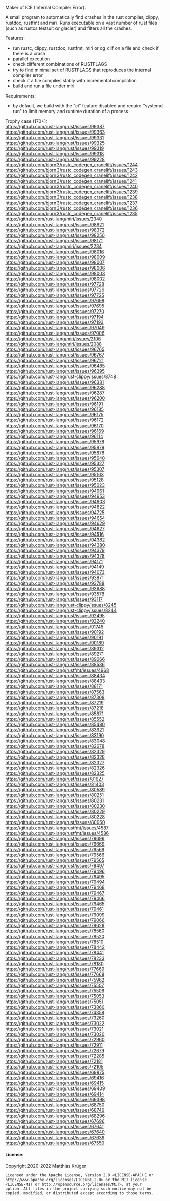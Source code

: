 Maker of ICE (Internal Compiler Error).

A small program to automatically find crashes in the rust compiler, clippy, rustdoc, rustfmt and miri.
Runs executable on a vast number of rust files (such as rustcs testsuit or glacier) and filters all the crashes.

Features:
* run rustc, clippy, rustdoc, rustfmt, miri or cg_clif on a file and check if there is a crash
* parallel execution
* check different combinations of RUSTFLAGS
* try to find minimal set of RUSTFLAGS that reproduces the internal compiler error
* check if a file compiles stably with incremental compilation
* build and run a file under miri

Requirements: 
 * by default, we build with the "ci" feature disabled and require "systemd-run" to limit memory and runtime duration of a process

Trophy case (170+):  
https://github.com/rust-lang/rust/issues/99387  
https://github.com/rust-lang/rust/issues/99363  
https://github.com/rust-lang/rust/issues/99331  
https://github.com/rust-lang/rust/issues/99325  
https://github.com/rust-lang/rust/issues/99319  
https://github.com/rust-lang/rust/issues/99318  
https://github.com/rust-lang/rust/issues/99228  
https://github.com/bjorn3/rustc_codegen_cranelift/issues/1244  
https://github.com/bjorn3/rustc_codegen_cranelift/issues/1243  
https://github.com/bjorn3/rustc_codegen_cranelift/issues/1242  
https://github.com/bjorn3/rustc_codegen_cranelift/issues/1241  
https://github.com/bjorn3/rustc_codegen_cranelift/issues/1240  
https://github.com/bjorn3/rustc_codegen_cranelift/issues/1239  
https://github.com/bjorn3/rustc_codegen_cranelift/issues/1238  
https://github.com/bjorn3/rustc_codegen_cranelift/issues/1237  
https://github.com/bjorn3/rustc_codegen_cranelift/issues/1236  
https://github.com/bjorn3/rustc_codegen_cranelift/issues/1235  
https://github.com/rust-lang/miri/issues/2340  
https://github.com/rust-lang/rust/issues/98821  
https://github.com/rust-lang/rust/issues/98372  
https://github.com/rust-lang/rust/issues/98250  
https://github.com/rust-lang/rust/issues/98171  
https://github.com/rust-lang/miri/issues/2234  
https://github.com/rust-lang/rust/issues/98016  
https://github.com/rust-lang/rust/issues/98009  
https://github.com/rust-lang/rust/issues/98007  
https://github.com/rust-lang/rust/issues/98006  
https://github.com/rust-lang/rust/issues/98003  
https://github.com/rust-lang/rust/issues/98002  
https://github.com/rust-lang/rust/issues/97728  
https://github.com/rust-lang/rust/issues/97726  
https://github.com/rust-lang/rust/issues/97725  
https://github.com/rust-lang/rust/issues/97698  
https://github.com/rust-lang/rust/issues/97695  
https://github.com/rust-lang/rust/issues/97270  
https://github.com/rust-lang/rust/issues/97194  
https://github.com/rust-lang/rust/issues/97193  
https://github.com/rust-lang/rust/issues/97049  
https://github.com/rust-lang/rust/issues/97006  
https://github.com/rust-lang/miri/issues/2106  
https://github.com/rust-lang/miri/issues/2088  
https://github.com/rust-lang/rust/issues/96765  
https://github.com/rust-lang/rust/issues/96767  
https://github.com/rust-lang/rust/issues/96721  
https://github.com/rust-lang/rust/issues/96485  
https://github.com/rust-lang/rust/issues/96395  
https://github.com/rust-lang/rust-clippy/issues/8748  
https://github.com/rust-lang/rust/issues/96381  
https://github.com/rust-lang/rust/issues/96288  
https://github.com/rust-lang/rust/issues/96287  
https://github.com/rust-lang/rust/issues/96200  
https://github.com/rust-lang/rust/issues/96191  
https://github.com/rust-lang/rust/issues/96185  
https://github.com/rust-lang/rust/issues/96175  
https://github.com/rust-lang/rust/issues/96172  
https://github.com/rust-lang/rust/issues/96170  
https://github.com/rust-lang/rust/issues/96169  
https://github.com/rust-lang/rust/issues/96114  
https://github.com/rust-lang/rust/issues/95978  
https://github.com/rust-lang/rust/issues/95879  
https://github.com/rust-lang/rust/issues/95878  
https://github.com/rust-lang/rust/issues/95640  
https://github.com/rust-lang/rust/issues/95327  
https://github.com/rust-lang/rust/issues/95307  
https://github.com/rust-lang/rust/issues/95163  
https://github.com/rust-lang/rust/issues/95128  
https://github.com/rust-lang/rust/issues/95023  
https://github.com/rust-lang/rust/issues/94961  
https://github.com/rust-lang/rust/issues/94953  
https://github.com/rust-lang/rust/issues/94903  
https://github.com/rust-lang/rust/issues/94822  
https://github.com/rust-lang/rust/issues/94725  
https://github.com/rust-lang/rust/issues/94654  
https://github.com/rust-lang/rust/issues/94629  
https://github.com/rust-lang/rust/issues/94627  
https://github.com/rust-lang/rust/issues/94516  
https://github.com/rust-lang/rust/issues/94382  
https://github.com/rust-lang/rust/issues/94380  
https://github.com/rust-lang/rust/issues/94379  
https://github.com/rust-lang/rust/issues/94378  
https://github.com/rust-lang/rust/issues/94171  
https://github.com/rust-lang/rust/issues/94149  
https://github.com/rust-lang/rust/issues/94073  
https://github.com/rust-lang/rust/issues/93871  
https://github.com/rust-lang/rust/issues/93788  
https://github.com/rust-lang/rust/issues/93688  
https://github.com/rust-lang/rust/issues/93578  
https://github.com/rust-lang/rust/issues/93117  
https://github.com/rust-lang/rust-clippy/issues/8245  
https://github.com/rust-lang/rust-clippy/issues/8244  
https://github.com/rust-lang/rust/issues/92495  
https://github.com/rust-lang/rust/issues/92240  
https://github.com/rust-lang/rust/issues/91745  
https://github.com/rust-lang/rust/issues/90192  
https://github.com/rust-lang/rust/issues/90191  
https://github.com/rust-lang/rust/issues/90189  
https://github.com/rust-lang/rust/issues/89312  
https://github.com/rust-lang/rust/issues/89271  
https://github.com/rust-lang/rust/issues/89066  
https://github.com/rust-lang/rust/issues/88536  
https://github.com/rust-lang/rustfmt/issues/4968  
https://github.com/rust-lang/rust/issues/88434  
https://github.com/rust-lang/rust/issues/88433  
https://github.com/rust-lang/rust/issues/88171  
https://github.com/rust-lang/rust/issues/87563  
https://github.com/rust-lang/rust/issues/87308  
https://github.com/rust-lang/rust/issues/87219  
https://github.com/rust-lang/rust/issues/87218  
https://github.com/rust-lang/rust/issues/85871  
https://github.com/rust-lang/rust/issues/85552  
https://github.com/rust-lang/rust/issues/85480  
https://github.com/rust-lang/rust/issues/83921  
https://github.com/rust-lang/rust/issues/83190  
https://github.com/rust-lang/rust/issues/83048  
https://github.com/rust-lang/rust/issues/82678  
https://github.com/rust-lang/rust/issues/82329  
https://github.com/rust-lang/rust/issues/82328  
https://github.com/rust-lang/rust/issues/82327  
https://github.com/rust-lang/rust/issues/82326  
https://github.com/rust-lang/rust/issues/82325  
https://github.com/rust-lang/rust/issues/81627  
https://github.com/rust-lang/rust/issues/81403  
https://github.com/rust-lang/rust/issues/80589  
https://github.com/rust-lang/rust/issues/80251  
https://github.com/rust-lang/rust/issues/80231  
https://github.com/rust-lang/rust/issues/80230  
https://github.com/rust-lang/rust/issues/80229  
https://github.com/rust-lang/rust/issues/80228  
https://github.com/rust-lang/rust/issues/80060  
https://github.com/rust-lang/rustfmt/issues/4587  
https://github.com/rust-lang/rustfmt/issues/4586  
https://github.com/rust-lang/rust/issues/79699  
https://github.com/rust-lang/rust/issues/79669  
https://github.com/rust-lang/rust/issues/79569  
https://github.com/rust-lang/rust/issues/79566  
https://github.com/rust-lang/rust/issues/79565  
https://github.com/rust-lang/rust/issues/79497  
https://github.com/rust-lang/rust/issues/79496  
https://github.com/rust-lang/rust/issues/79495  
https://github.com/rust-lang/rust/issues/79494  
https://github.com/rust-lang/rust/issues/79468  
https://github.com/rust-lang/rust/issues/79467  
https://github.com/rust-lang/rust/issues/79466  
https://github.com/rust-lang/rust/issues/79465  
https://github.com/rust-lang/rust/issues/79461  
https://github.com/rust-lang/rust/issues/79099  
https://github.com/rust-lang/rust/issues/79066  
https://github.com/rust-lang/rust/issues/78628  
https://github.com/rust-lang/rust/issues/78560  
https://github.com/rust-lang/rust/issues/78520  
https://github.com/rust-lang/rust/issues/78510  
https://github.com/rust-lang/rust/issues/78442  
https://github.com/rust-lang/rust/issues/78441  
https://github.com/rust-lang/rust/issues/78233  
https://github.com/rust-lang/rust/issues/78180  
https://github.com/rust-lang/rust/issues/77669  
https://github.com/rust-lang/rust/issues/77668  
https://github.com/rust-lang/rust/issues/75962  
https://github.com/rust-lang/rust/issues/75507  
https://github.com/rust-lang/rust/issues/75506  
https://github.com/rust-lang/rust/issues/75053  
https://github.com/rust-lang/rust/issues/75051  
https://github.com/rust-lang/rust/issues/73860  
https://github.com/rust-lang/rust/issues/74358  
https://github.com/rust-lang/rust/issues/73260  
https://github.com/rust-lang/rust/issues/73022  
https://github.com/rust-lang/rust/issues/73021  
https://github.com/rust-lang/rust/issues/73020  
https://github.com/rust-lang/rust/issues/72960  
https://github.com/rust-lang/rust/issues/72911  
https://github.com/rust-lang/rust/issues/72679  
https://github.com/rust-lang/rust/issues/72285  
https://github.com/rust-lang/rust/issues/72181  
https://github.com/rust-lang/rust/issues/72105  
https://github.com/rust-lang/rust/issues/69875  
https://github.com/rust-lang/rust/issues/69416  
https://github.com/rust-lang/rust/issues/69415  
https://github.com/rust-lang/rust/issues/69409  
https://github.com/rust-lang/rust/issues/69414  
https://github.com/rust-lang/rust/issues/69398  
https://github.com/rust-lang/rust/issues/68750  
https://github.com/rust-lang/rust/issues/68749  
https://github.com/rust-lang/rust/issues/68296  
https://github.com/rust-lang/rust/issues/67696  
https://github.com/rust-lang/rust/issues/67641  
https://github.com/rust-lang/rust/issues/67640  
https://github.com/rust-lang/rust/issues/67639  
https://github.com/rust-lang/rust/issues/67550  

#### License:

Copyright 2020-2022 Matthias Krüger

````
Licensed under the Apache License, Version 2.0 <LICENSE-APACHE or
http://www.apache.org/licenses/LICENSE-2.0> or the MIT license
<LICENSE-MIT or http://opensource.org/licenses/MIT>, at your
option. All files in the project carrying such notice may not be
copied, modified, or distributed except according to those terms.
````
